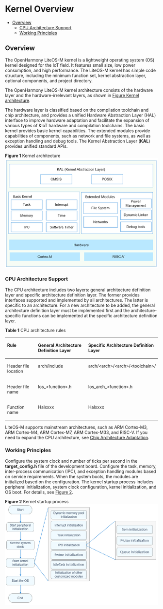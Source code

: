# Kernel Overview<a name="EN-US_TOPIC_0000001123863153"></a>

-   [Overview](#section1429342661510)
    -   [CPU Architecture Support](#section48891456112819)
    -   [Working Principles](#section4599142312817)


## Overview<a name="section1429342661510"></a>

The OpenHarmony LiteOS-M kernel is a lightweight operating system \(OS\) kernel designed for the IoT field. It features small size, low power consumption, and high performance. The LiteOS-M kernel has simple code structure, including the minimum function set, kernel abstraction layer, optional components, and project directory.

The OpenHarmony LiteOS-M kernel architecture consists of the  hardware layer and the hardware-irrelevant layers, as shown in  [Figure Kernel architecture](#fig17231457191415).

The hardware layer is classified based on the compilation toolchain and chip architecture, and provides a unified Hardware Abstraction Layer \(HAL\) interface to improve hardware adaptation and facilitate the expansion of various types of &IoT hardware and compilation toolchains. The basic kernel provides basic kernel capabilities. The extended modules provide capabilities of components, such as network and file systems, as well as exception handling and debug tools. The Kernel Abstraction Layer \(**KAL**\) provides unified standard APIs.

**Figure  1**  Kernel architecture<a name="fig17231457191415"></a>  
![](figure/kernel-architecture.png "kernel-architecture")

### CPU Architecture Support<a name="section48891456112819"></a>

The CPU architecture includes two layers: general architecture definition layer and specific architecture definition layer. The former provides interfaces supported and implemented by all architectures. The latter is specific to an architecture. For a new architecture to be added, the general architecture definition layer must be implemented first and the architecture-specific functions can be implemented at the specific architecture definition layer.

**Table  1**  CPU architecture rules

<a name="table577192233214"></a>
<table><thead align="left"><tr id="row977192213323"><th class="cellrowborder" valign="top" width="21.592159215921594%" id="mcps1.2.4.1.1"><p id="p15771422123213"><a name="p15771422123213"></a><a name="p15771422123213"></a>Rule</p>
</th>
<th class="cellrowborder" valign="top" width="34.713471347134714%" id="mcps1.2.4.1.2"><p id="p57782211323"><a name="p57782211323"></a><a name="p57782211323"></a>General Architecture Definition Layer</p>
</th>
<th class="cellrowborder" valign="top" width="43.694369436943695%" id="mcps1.2.4.1.3"><p id="p977132223217"><a name="p977132223217"></a><a name="p977132223217"></a>Specific Architecture Definition Layer</p>
</th>
</tr>
</thead>
<tbody><tr id="row1577522103217"><td class="cellrowborder" valign="top" width="21.592159215921594%" headers="mcps1.2.4.1.1 "><p id="p378152243213"><a name="p378152243213"></a><a name="p378152243213"></a>Header file location</p>
</td>
<td class="cellrowborder" valign="top" width="34.713471347134714%" headers="mcps1.2.4.1.2 "><p id="p37819227320"><a name="p37819227320"></a><a name="p37819227320"></a>arch/include</p>
</td>
<td class="cellrowborder" valign="top" width="43.694369436943695%" headers="mcps1.2.4.1.3 "><p id="p9783225321"><a name="p9783225321"></a><a name="p9783225321"></a>arch/&lt;arch&gt;/&lt;arch&gt;/&lt;toolchain&gt;/</p>
</td>
</tr>
<tr id="row16781422193218"><td class="cellrowborder" valign="top" width="21.592159215921594%" headers="mcps1.2.4.1.1 "><p id="p978112283215"><a name="p978112283215"></a><a name="p978112283215"></a>Header file name</p>
</td>
<td class="cellrowborder" valign="top" width="34.713471347134714%" headers="mcps1.2.4.1.2 "><p id="p2781322193210"><a name="p2781322193210"></a><a name="p2781322193210"></a>los_&lt;function&gt;.h</p>
</td>
<td class="cellrowborder" valign="top" width="43.694369436943695%" headers="mcps1.2.4.1.3 "><p id="p912752623513"><a name="p912752623513"></a><a name="p912752623513"></a>los_arch_&lt;function&gt;.h</p>
</td>
</tr>
<tr id="row207882213215"><td class="cellrowborder" valign="top" width="21.592159215921594%" headers="mcps1.2.4.1.1 "><p id="p10789229321"><a name="p10789229321"></a><a name="p10789229321"></a>Function name</p>
</td>
<td class="cellrowborder" valign="top" width="34.713471347134714%" headers="mcps1.2.4.1.2 "><p id="p1778202218329"><a name="p1778202218329"></a><a name="p1778202218329"></a>Halxxxx</p>
</td>
<td class="cellrowborder" valign="top" width="43.694369436943695%" headers="mcps1.2.4.1.3 "><p id="p207817224327"><a name="p207817224327"></a><a name="p207817224327"></a>Halxxxx</p>
</td>
</tr>
</tbody>
</table>

LiteOS-M supports mainstream architectures, such as ARM Cortex-M3, ARM Cortex-M4, ARM Cortex-M7, ARM Cortex-M33, and RISC-V. If you need to expand the CPU architecture, see  [Chip Architecture Adaptation](../porting/porting-chip-kernel-overview.md#section137431650339).

### Working Principles<a name="section4599142312817"></a>

Configure the system clock and number of ticks per second in the  **target\_config.h**  file of the development board. Configure the task, memory, inter-process communication \(IPC\), and exception handling modules based on service requirements. When the system boots, the modules are initialized based on the configuration. The kernel startup process includes peripheral initialization, system clock configuration, kernel initialization, and OS boot. For details, see  [Figure 2](#fig19742101817344).

**Figure  2**  Kernel startup process<a name="fig19742101817344"></a>  
![](figure/kernel-startup-process.png "kernel-startup-process")


